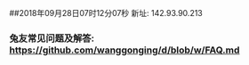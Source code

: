 ##2018年09月28日07时12分07秒 新址: 142.93.90.213
### 兔友常见问题及解答: https://github.com/wanggonging/d/blob/w/FAQ.md
